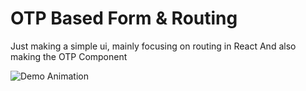 # OTP Based Form & Routing

Just making a simple ui, mainly focusing on routing in React
And also making the OTP Component

![Demo Animation](https://giffiles.alphacoders.com/220/220253.gif)
